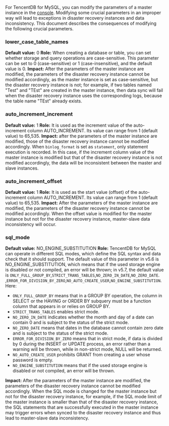 For TencentDB for MySQL, you can modify the parameters of a master instance in the [console](https://console.cloud.tencent.com/cdb). Modifying some crucial parameters in an improper way will lead to exceptions in disaster recovery instances and data inconsistency. This document describes the consequences of modifying the following crucial parameters.


### lower_case_table_names
**Default value:** 0
**Role:** When creating a database or table, you can set whether storage and query operations are case-sensitive. This parameter can be set to 0 (case-sensitive) or 1 (case-insensitive), and the default value is 0.
**Impact:** After the parameters of the master instance are modified, the parameters of the disaster recovery instance cannot be modified accordingly, as the master instance is set as case-sensitive, but the disaster recovery instance is not; for example, if two tables named "Test" and "TEst" are created in the master instance, then data sync will fail when the disaster recovery instance uses the corresponding logs, because the table name "TEst" already exists.


### auto_increment_increment
**Default value:** 1
**Role:** It is used as the increment value of the auto-increment column AUTO_INCREMENT. Its value can range from 1 (default value) to 65,535.
**Impact:** after the parameters of the master instance are modified, those of the disaster recovery instance cannot be modified accordingly. When `binlog_format` is set as `statement`, only statement execution is recorded. In this case, if the increment column value of the master instance is modified but that of the disaster recovery instance is not modified accordingly, the data will be inconsistent between the master and slave instances.

### auto_increment_offset
**Default value:** 1
**Role:** It is used as the start value (offset) of the auto-increment column AUTO_INCREMENT. Its value can range from 1 (default value) to 65,535.
**Impact:** After the parameters of the master instance are modified, the parameters of the disaster recovery instance cannot be modified accordingly. When the offset value is modified for the master instance but not for the disaster recovery instance, master-slave data inconsistency will occur.


### sql_mode
**Default value:** NO_ENGINE_SUBSTITUTION
**Role:** TencentDB for MySQL can operate in different SQL modes, which define the SQL syntax and data check that it should support. The default value of this parameter in v5.6 is NO_ENGINE_SUBSTITUTION, which means that if the used storage engine is disabled or not compiled, an error will be thrown; in v5.7, the default value is `ONLY_FULL_GROUP_BY`,`STRICT_TRANS_TABLES`,`NO_ZERO_IN_DATE`,`NO_ZERO_DATE`.
,`ERROR_FOR_DIVISION_BY_ZERO`,`NO_AUTO_CREATE_USER`,`NO_ENGINE_SUBSTITUTION`.
Here:
- `ONLY_FULL_GROUP_BY` means that in a GROUP BY operation, the column in SELECT or the HAVING or ORDER BY subquery must be a function column that appears in or relies on GROUP BY.
- `STRICT_TRANS_TABLES` enables strict mode.
- `NO_ZERO_IN_DATE` indicates whether the month and day of a date can contain 0 and is subject to the status of the strict mode.
- `NO_ZERO_DATE` means that dates in the database cannot contain zero date and is subject to the status of the strict mode.
- `ERROR_FOR_DIVISION_BY_ZERO` means that in strict mode, if data is divided by 0 during the INSERT or UPDATE process, an error rather than a warning will be thrown, while in non-strict mode, NULL will be returned.
- `NO_AUTO_CREATE_USER` prohibits GRANT from creating a user whose password is empty.
- `NO_ENGINE_SUBSTITUTION` means that if the used storage engine is disabled or not compiled, an error will be thrown.

**Impact:** After the parameters of the master instance are modified, the parameters of the disaster recovery instance cannot be modified accordingly. When the SQL mode is changed for the master instance but not for the disaster recovery instance, for example, if the SQL mode limit of the master instance is smaller than that of the disaster recovery instance, the SQL statements that are successfully executed in the master instance may trigger errors when synced to the disaster recovery instance and thus lead to master-slave data inconsistency.  













